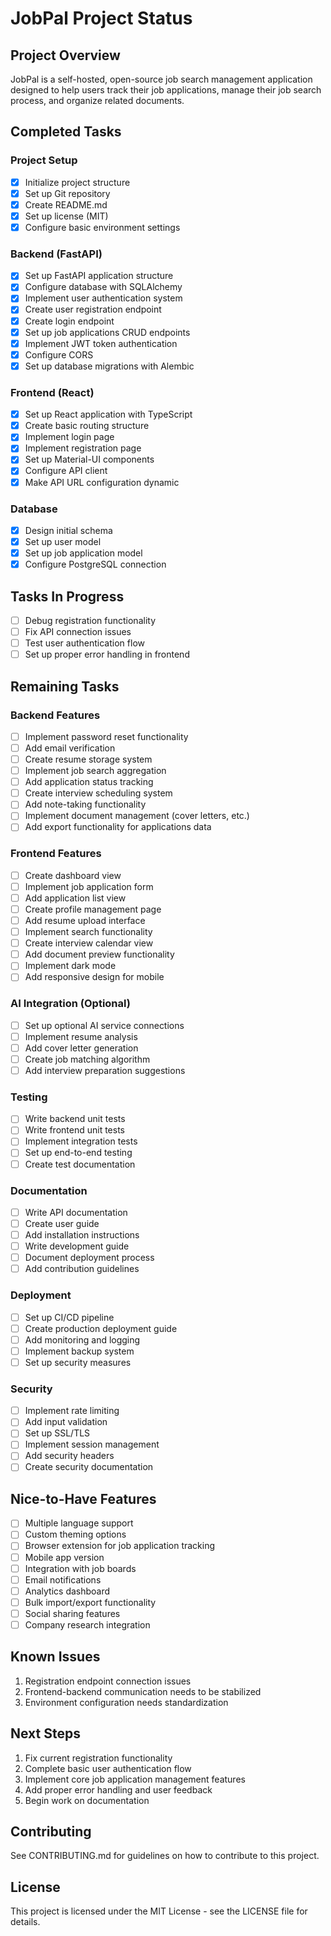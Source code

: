 # JobPal Project Status

## Project Overview

JobPal is a self-hosted, open-source job search management application designed to help users track their job applications, manage their job search process, and organize related documents.

## Completed Tasks

### Project Setup

- [x] Initialize project structure
- [x] Set up Git repository
- [x] Create README.md
- [x] Set up license (MIT)
- [x] Configure basic environment settings

### Backend (FastAPI)

- [x] Set up FastAPI application structure
- [x] Configure database with SQLAlchemy
- [x] Implement user authentication system
- [x] Create user registration endpoint
- [x] Create login endpoint
- [x] Set up job applications CRUD endpoints
- [x] Implement JWT token authentication
- [x] Configure CORS
- [x] Set up database migrations with Alembic

### Frontend (React)

- [x] Set up React application with TypeScript
- [x] Create basic routing structure
- [x] Implement login page
- [x] Implement registration page
- [x] Set up Material-UI components
- [x] Configure API client
- [x] Make API URL configuration dynamic

### Database

- [x] Design initial schema
- [x] Set up user model
- [x] Set up job application model
- [x] Configure PostgreSQL connection

## Tasks In Progress

- [ ] Debug registration functionality
- [ ] Fix API connection issues
- [ ] Test user authentication flow
- [ ] Set up proper error handling in frontend

## Remaining Tasks

### Backend Features

- [ ] Implement password reset functionality
- [ ] Add email verification
- [ ] Create resume storage system
- [ ] Implement job search aggregation
- [ ] Add application status tracking
- [ ] Create interview scheduling system
- [ ] Add note-taking functionality
- [ ] Implement document management (cover letters, etc.)
- [ ] Add export functionality for applications data

### Frontend Features

- [ ] Create dashboard view
- [ ] Implement job application form
- [ ] Add application list view
- [ ] Create profile management page
- [ ] Add resume upload interface
- [ ] Implement search functionality
- [ ] Create interview calendar view
- [ ] Add document preview functionality
- [ ] Implement dark mode
- [ ] Add responsive design for mobile

### AI Integration (Optional)

- [ ] Set up optional AI service connections
- [ ] Implement resume analysis
- [ ] Add cover letter generation
- [ ] Create job matching algorithm
- [ ] Add interview preparation suggestions

### Testing

- [ ] Write backend unit tests
- [ ] Write frontend unit tests
- [ ] Implement integration tests
- [ ] Set up end-to-end testing
- [ ] Create test documentation

### Documentation

- [ ] Write API documentation
- [ ] Create user guide
- [ ] Add installation instructions
- [ ] Write development guide
- [ ] Document deployment process
- [ ] Add contribution guidelines

### Deployment

- [ ] Set up CI/CD pipeline
- [ ] Create production deployment guide
- [ ] Add monitoring and logging
- [ ] Implement backup system
- [ ] Set up security measures

### Security

- [ ] Implement rate limiting
- [ ] Add input validation
- [ ] Set up SSL/TLS
- [ ] Implement session management
- [ ] Add security headers
- [ ] Create security documentation

## Nice-to-Have Features

- [ ] Multiple language support
- [ ] Custom theming options
- [ ] Browser extension for job application tracking
- [ ] Mobile app version
- [ ] Integration with job boards
- [ ] Email notifications
- [ ] Analytics dashboard
- [ ] Bulk import/export functionality
- [ ] Social sharing features
- [ ] Company research integration

## Known Issues

1. Registration endpoint connection issues
2. Frontend-backend communication needs to be stabilized
3. Environment configuration needs standardization

## Next Steps

1. Fix current registration functionality
2. Complete basic user authentication flow
3. Implement core job application management features
4. Add proper error handling and user feedback
5. Begin work on documentation

## Contributing

See CONTRIBUTING.md for guidelines on how to contribute to this project.

## License

This project is licensed under the MIT License - see the LICENSE file for details.
